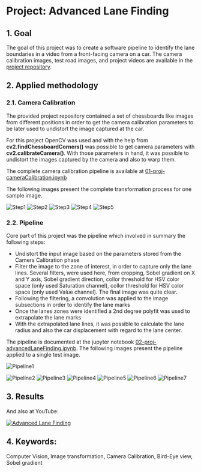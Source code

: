 # Project: Advanced Lane Finding

## 1. Goal
The goal of this project was to create a software pipeline to identify the lane boundaries in a video from a front-facing camera on a car. The camera calibration images, test road images, and project videos are available in the [project repository](https://github.com/udacity/CarND-Advanced-Lane-Lines).

## 2. Applied methodology
### 2.1. Camera Calibration
The provided project repository contained a set of chessboards like images from different positions in order to get the camera calibration parameters to be later used to undistort the image captured at the car.

For this project OpenCV was used and with the help from **cv2.findChessboardCorners()** was possible to get camera parameters with **cv2.calibrateCamera()**. With those parameters in hand, it was possible to undistort the images captured by the camera and also to warp them. 

The complete camera calibration pipeline is available at [01-proj-cameraCalibration.ipynb](01-proj-cameraCalibration.ipynb)

The following images present the complete transformation process for one sample image.

![Step1](./20-output-report/Step1.png)
![Step2](./20-output-report/Step2.png)
![Step3](./20-output-report/Step3.png)
![Step4](./20-output-report/Step4.png)
![Step5](./20-output-report/Step5.png)

### 2.2. Pipeline
Core part of this project was the pipeline which involved in summary the following steps:
- Undistort the input image based on the parameters stored from the Camera Calibration phase
- Filter the image to the zone of interest, in order to capture only the lane lines. Several filters, were used here, from cropping, Sobel gradient on X and Y axis, Sobel gradient direction, collor threshold for HSV color space (only used Saturation channel), collor threshold for HSV color space (only used Value channel). The final image was quite clear.
- Following the filtering, a convolution was applied to the image subsections in order to identify the lane marks
- Once the lanes zones were identified a 2nd degree polyfit was used to extrapolate the lane marks
- With the extrapolated lane lines, it was possible to calculate the lane radius and also the car displacement with regard to the lane center.

The pipeline is documented at the jupyter notebook [02-proj-advancedLaneFinding.ipynb](02-proj-advancedLaneFinding.ipynb). The following images present the pipeline applied to a single test image.

![Pipeline1](./20-output-report/Pipeline1.png)

![Pipeline2](./20-output-report/Pipeline2.png)
![Pipeline3](./20-output-report/Pipeline3.png)
![Pipeline4](./20-output-report/Pipeline4.png)
![Pipeline5](./20-output-report/Pipeline5.png)
![Pipeline6](./20-output-report/Pipeline6.png)
![Pipeline7](./20-output-report/Pipeline7.png)

## 3. Results
And also at YouTube:

[![Advanced Lane Finding](https://img.youtube.com/vi/QwwvT9pDWGM/hqdefault.jpg)](https://youtu.be/QwwvT9pDWGM "Advanced Lane Finding - Click to Watch!")

## 4. Keywords:
Computer Vision, Image transformation, Camera Calibration, Bird-Eye view, Sobel gradient
